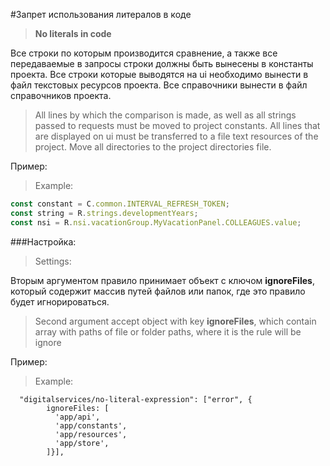 #Запрет использования литералов в коде
>**No literals in code**

Все строки по которым производится сравнение, а также все 
передаваемые в запросы строки должны быть вынесены в константы проекта.
Все строки которые выводятся на ui необходимо вынести в файл 
текстовых ресурсов проекта. Все справочники вынести в файл справочников проекта.

>All lines by which the comparison is made, as well as all
 strings passed to requests must be moved to project constants.
 All lines that are displayed on ui must be transferred to a file
 text resources of the project. Move all directories to the project directories file.

Пример:
>Example:
```js
const constant = C.common.INTERVAL_REFRESH_TOKEN;
const string = R.strings.developmentYears;
const nsi = R.nsi.vacationGroup.MyVacationPanel.COLLEAGUES.value;
```

###Настройка:
>Settings:

Вторым аргументом правило принимает объект с ключом **ignoreFiles**, 
который содержит массив путей файлов или папок, где это 
правило будет игнорироваться.

>Second argument accept object with key **ignoreFiles**, which contain 
array with paths of file or folder paths, where it is
 the rule will be ignore

Пример:
>Example:

```text
  "digitalservices/no-literal-expression": ["error", {
        ignoreFiles: [
          'app/api',
          'app/constants',
          'app/resources',
          'app/store',
        ]}],
```

